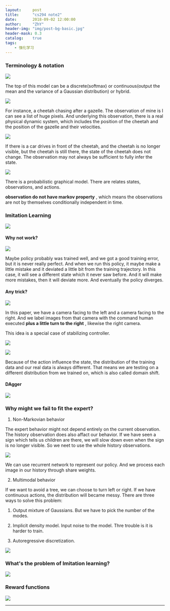 ```yaml
---
layout:     post
title:      "cs294 note2"
date:       2018-09-02 12:00:00
author:     "ZhY"
header-img: "img/post-bg-basic.jpg"
header-mask: 0.3
catalog:    true
tags:
    - 强化学习
---
```


### Terminology & notation

![](/img/in-post/cs294_02/001.png)

The top of this model can be a discrete(softmax) or continuous(output the mean and the variance of a Gaussian distribution) or hybrid. 

![](/img/in-post/cs294_02/002.png)

For instance, a cheetah chasing after a gazelle. The observation of mine is I can see a list of huge pixels. And underlying this observation, there is a real  physical dynamic system, which includes the position of the cheetah and the position of the gazelle and their velocities.

![](/img/in-post/cs294_02/003.png)

If there is a car drives in front of the cheetah, and the cheetah is no longer visible, but the cheetah is still there, the state of the cheetah does not change. The observation may not always be sufficient to fully infer the state.

![](/img/in-post/cs294_02/004.png)

There is a probabilistic graphical model. There are relates states, observations, and actions.

**observation do not have markov property** , which means the observations are not by themselves conditionally independent in time.

### Imitation Learning

![](/img/in-post/cs294_02/005.png)

#### Why not work?

![](/img/in-post/cs294_02/006.png)

Maybe policy probably was trained well, and we got a good training error, but it is never really perfect. And when we run this policy, it maybe make a little mistake and it deviated a little bit from the training trajectory. In this case, it will see a different state which it never saw before. And it will make more mistakes, then it will deviate more. And eventually the policy diverges.

#### Any trick?

![](/img/in-post/cs294_02/007.png)

In this paper, we have a camera facing to the left and a camera facing to the right. And we label images from that camera with the command human executed **plus a little turn to the right** , likewise the right camera. 

This idea is a special case of stabilizing controller.

![](/img/in-post/cs294_02/008.png)


![](/img/in-post/cs294_02/009.png)

Because of the action influence the state, the distribution of the training data and our real data is always different. That means we are testing on a different distribution from we trained on, which is also called domain shift.


#### DAgger
![](/img/in-post/cs294_02/010.png)

### Why might we fail to fit the expert?

1. Non-Markovian behavior

The expert behavior might not depend entirely on the current observation.  The history observation does also affact our behavior. If we have seen a sign which tells us children are there, we will slow down even when the sign is no longer visible. So we neet to use the whole history observations.

![](/img/in-post/cs294_02/011.png)

We can use recurrent network to represent our policy. And we process each image in our history through share weights.

2. Multimodal behavior

If we want to avoid a tree, we can choose to turn left or right. If we have continuous actions, the distribution will became messy. There are three ways to solve this problem:

1) Output mixture of Gaussians. But we have to pick the number of the modes.

2) Implicit density model. Input noise to the model. Thre trouble is it is harder to train.

3) Autoregressive discretization. 

![](/img/in-post/cs294_02/012.png)

### What's the problem of Imitation learning?

![](/img/in-post/cs294_02/013.png)

### Reward functions

![](/img/in-post/cs294_02/014.png)

---
<script src="//cdn.bootcss.com/mathjax/2.7.0/MathJax.js?config=TeX-AMS-MML_HTMLorMML"></script>

